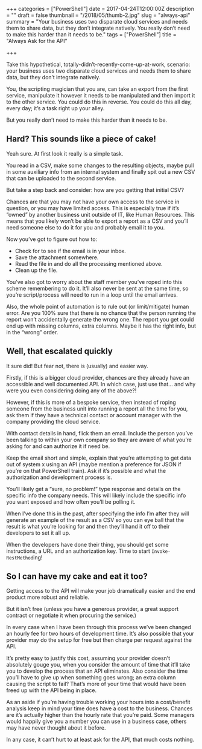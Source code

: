 +++
categories = ["PowerShell"]
date = 2017-04-24T12:00:00Z
description = ""
draft = false
thumbnail = "/2018/05/thumb-2.jpg"
slug = "always-api"
summary = "Your business uses two disparate cloud services and needs them to share data, but they don’t integrate natively. You really don’t need to make this harder than it needs to be."
tags = ["PowerShell"]
title = "Always Ask for the API"

+++


Take this hypothetical, totally-didn’t-recently-come-up-at-work, scenario: your business uses two disparate cloud services and needs them to share data, but they don’t integrate natively.

You, the scripting magician that you are, can take an export from the first service, manipulate it however it needs to be manipulated and then import it to the other service. You could do this in reverse. You could do this all day, every day; it’s a task right up your alley.

But you really don’t need to make this harder than it needs to be.

## **Hard? This sounds like a piece of cake!**

Yeah sure. At first look it really is a simple task.

You read in a CSV, make some changes to the resulting objects, maybe pull in some auxiliary info from an internal system and finally spit out a new CSV that can be uploaded to the second service.

But take a step back and consider: how are you getting that initial CSV?

Chances are that you may not have your own access to the service in question, or you may have limited access. This is especially true if it’s “owned” by another business unit outside of IT, like Human Resources. This means that you likely won’t be able to export a report as a CSV and you’ll need someone else to do it for you and probably email it to you.

Now you’ve got to figure out how to:

* Check for to see if the email is in your inbox.
* Save the attachment somewhere.
* Read the file in and do all the processing mentioned above.
* Clean up the file.

You’ve also got to worry about the staff member you’ve roped into this scheme remembering to do it. It’ll also never be sent at the same time, so you’re script/process will need to run in a loop until the email arrives.

Also, the whole point of automation is to rule out (or limit/mitigate) human error. Are you 100% sure that there is no chance that the person running the report won’t accidentally generate the wrong one. The report you get could end up with missing columns, extra columns. Maybe it has the right info, but in the “wrong” order.

## **Well, that escalated quickly**

It sure did! But fear not, there is (usually) and easier way.

Firstly, if this is a bigger cloud provider, chances are they already have an accessible and well documented API. In which case, just use that… and why were you even considering doing any of the above?!

However, if this is more of a bespoke service, then instead of roping someone from the business unit into running a report all the time for you, ask them if they have a technical contact or account manager with the company providing the cloud service.

With contact details in hand, flick them an email. Include the person you’ve been talking to within your own company so they are aware of what you’re asking for and can authorize it if need be.

Keep the email short and simple, explain that you’re attempting to get data out of system x using an API (maybe mention a preference for JSON if you’re on that PowerShell train). Ask if it’s possible and what the authorization and development process is.

You’ll likely get a “sure, no problem!” type response and details on the specific info the company needs. This will likely include the specific info you want exposed and how often you’ll be polling it.

When I’ve done this in the past, after specifying the info I’m after they will generate an example of the result as a CSV so you can eye ball that the result is what you’re looking for and then they’ll hand it off to their developers to set it all up.

When the developers have done their thing, you should get some instructions, a URL and an authorization key. Time to start `Invoke-RestMethod`ing!

## **So I can have my cake and eat it too?**

Getting access to the API will make your job dramatically easier and the end product more robust and reliable.

But it isn’t free (unless you have a generous provider, a great support contract or negotiate it when procuring the service.)

In every case when I have been through this process we’ve been changed an hourly fee for two hours of development time. It’s also possible that your provider may do the setup for free but then charge per request against the API.

It’s pretty easy to justify this cost, assuming your provider doesn’t absolutely gouge you, when you consider the amount of time that it’ll take you to develop the process that an API eliminates. Also consider the time you’ll have to give up when something goes wrong; an extra column causing the script to fail? That’s more of your time that would have been freed up with the API being in place.

As an aside if you’re having trouble working your hours into a cost/benefit analysis keep in mind your time does have a cost to the business. Chances are it’s actually higher than the hourly rate that you’re paid. Some managers would happily give you a number you can use in a business case, others may have never thought about it before.

In any case, it can’t hurt to at least ask for the API, that much costs nothing.

